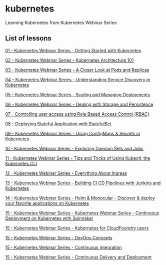 # kubernetes

Learning Kubernetes from Kubernetes Webinar Series

## List of lessons

[01 - Kubernetes Webinar Series - Getting Started with Kubernetes](./01-lesson/README.md)

[02 - Kubernetes Webinar Series - Kubernetes Architecture 101](./02-lesson/README.md)

[03 - Kubernetes Webinar Series - A Closer Look at Pods and Replicas](./03-lesson/README.md)

[04 - Kubernetes Webinar Series - Understanding Service Discovery in Kubernetes](./04-lesson/README.md)

[05 - Kubernetes Webinar Series - Scaling and Managing Deployments](./05-lesson/README.md)

[06 - Kubernetes Webinar Series - Dealing with Storage and Persistence](./06-lesson/README.md)

[07 - Controlling user access using Role Based Access Control (RBAC)](./07-lesson/README.md)

[08 - Deploying Stateful Application with StatefulSet](./08-lesson/README.md)

[09 - Kubernetes Webinar Series - Using ConfigMaps & Secrets in Kubernetes](./09-lesson/README.md)

[10 - Kubernetes Webinar Series - Exploring Daemon Sets and Jobs](./10-lesson/README.md)

[11 - Kubernetes Webinar Series - Tips and Tricks of Using Kubectl, the Kubernetes CLI](./11-lesson/README.md)

[12 - Kubernetes Webinar Series - Everything About Ingress](./12-lesson/README.md)

[13 - Kubernetes Webinar Series - Building CI CD Pipelines with Jenkins and Kubernetes](./13-lesson/README.md)

[14 - Kubernetes Webinar Series - Helm & Monocular - Discover & deploy your favorite applications on Kubernetes](./14-lesson/README.md)

[15 - Kubernetes Webinar Series - Kubernetes Webinar Series - Continuous Deployment on Kubernetes with Spinnaker](./15-lesson/README.md)

[15 - Kubernetes Webinar Series - Kubernetes for CloudFoundry users](./README.md)

[15 - Kubernetes Webinar Series - DevOps Concepts](./README.md)

[15 - Kubernetes Webinar Series - Continuous Integration](./README.md)

[15 - Kubernetes Webinar Series - Continuous Delivery and Deployment](./README.md)

<!--
[11 - Kubernetes Webinar Series - Tips and Tricks of Using Kubectl, the Kubernetes CLI](https://www.youtube.com/watch?v=BadzJOlSn24&list=PLF3s2WICJlqOiymMaTLjwwHz-MSVbtJPQ&index=11)

[12 - Kubernetes Webinar Series - Everything About Ingress](https://www.youtube.com/watch?v=HwogE64wjmw&list=PLF3s2WICJlqOiymMaTLjwwHz-MSVbtJPQ&index=12)

[13 - Kubernetes Webinar Series - Building CI CD Pipelines with Jenkins and Kubernetes](https://www.youtube.com/watch?v=288rTpd1SDE&index=13&list=PLF3s2WICJlqOiymMaTLjwwHz-MSVbtJPQ) 

[14 - Kubernetes Webinar Series - Helm & Monocular - Discover & deploy your favorite applications on Kubernetes](https://www.youtube.com/watch?v=wQ0gmLIKQWI&list=PLF3s2WICJlqOiymMaTLjwwHz-MSVbtJPQ&index=14)

[15 - Kubernetes Webinar Series - Continuous Deployment on Kubernetes with Spinnaker](https://www.youtube.com/watch?v=wAdmWtC7yGw&index=15&list=PLF3s2WICJlqOiymMaTLjwwHz-MSVbtJPQ)
-->
